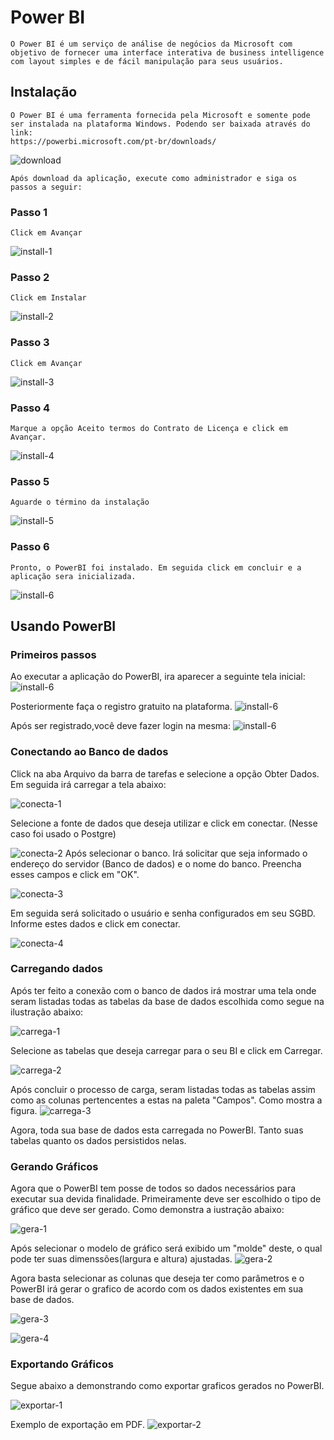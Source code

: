 # Power BI

    O Power BI é um serviço de análise de negócios da Microsoft com objetivo de fornecer uma interface interativa de business intelligence com layout simples e de fácil manipulação para seus usuários.

## Instalação

    O Power BI é uma ferramenta fornecida pela Microsoft e somente pode ser instalada na plataforma Windows. Podendo ser baixada através do link:  
    https://powerbi.microsoft.com/pt-br/downloads/
  
  ![download](/imagens/download.png)
  
    Após download da aplicação, execute como administrador e siga os passos a seguir:
  
  ### Passo 1

    Click em Avançar
  
  ![install-1](/imagens/install-1.png)

  ### Passo 2
    Click em Instalar

  ![install-2](/imagens/install-2.png)

  ### Passo 3
    Click em Avançar

  ![install-3](/imagens/install-3.png)
  ### Passo 4
    Marque a opção Aceito termos do Contrato de Licença e click em Avançar.

  ![install-4](/imagens/install-4.png)
  ### Passo 5
    Aguarde o término da instalação

  ![install-5](/imagens/install-5.png)
  ### Passo 6
    Pronto, o PowerBI foi instalado. Em seguida click em concluir e a aplicação sera inicializada.
  ![install-6](/imagens/install-6.png)


## Usando PowerBI

### Primeiros passos
  Ao executar a aplicação do PowerBI, ira aparecer a seguinte tela inicial:
   ![install-6](/imagens/home.png)

  Posteriormente faça o registro gratuito na plataforma.
   ![install-6](/imagens/register.png)
  
  Após ser registrado,você deve fazer login na mesma:
   ![install-6](/imagens/login.png)


### Conectando ao Banco de dados
  Click na aba Arquivo da barra de tarefas e selecione a opção Obter Dados. Em seguida irá carregar a tela abaixo:

![conecta-1](/imagens/obter-dados-1.png)

  Selecione a fonte de dados que deseja utilizar e click em conectar. (Nesse caso foi usado o Postgre)


![conecta-2](/imagens/obter-dados-2.png)
  Após selecionar o banco. Irá solicitar que seja informado o endereço do servidor (Banco de dados) e o nome do banco. Preencha esses campos e click em "OK".

![conecta-3](/imagens/obter-dados-3.png)

  Em seguida será solicitado o usuário e senha configurados em seu SGBD. Informe estes dados e click em conectar.

![conecta-4](/imagens/obter-dados-4.png)


### Carregando dados
  Após ter feito a conexão com o banco de dados irá mostrar uma tela onde seram listadas todas as tabelas da base de dados escolhida como segue na ilustração abaixo:

![carrega-1](/imagens/obter-dados-5.png)

  Selecione as tabelas que deseja carregar para o seu BI e click em Carregar.

![carrega-2](/imagens/obter-dados-7.png)

  Após concluir o processo de carga, seram listadas todas as tabelas assim como as colunas pertencentes a estas na paleta "Campos". Como mostra a figura.
![carrega-3](/imagens/obter-dados-8.png)

  Agora, toda sua base de dados esta carregada no PowerBI. Tanto suas tabelas quanto os dados persistidos nelas.

### Gerando Gráficos
  Agora que o PowerBI tem posse de todos so dados necessários para executar sua devida finalidade. Primeiramente deve ser escolhido o tipo de gráfico que deve ser gerado. Como demonstra a iustração abaixo:

![gera-1](/imagens/gera-1.png)

  Após selecionar o modelo de gráfico será exibido um "molde" deste, o qual pode ter suas dimenssões(largura e altura) ajustadas.
![gera-2](/imagens/gera-2.png)

  Agora basta selecionar as colunas que deseja ter como parâmetros e o PowerBI irá gerar o grafico de acordo com os dados existentes em sua base de dados.

![gera-3](/imagens/gera-3.png)

![gera-4](/imagens/gera-4.png)

### Exportando Gráficos

  Segue abaixo a demonstrando como exportar graficos gerados no PowerBI.

![exportar-1](/imagens/exportar.png)

  Exemplo de exportação em PDF.
![exportar-2](/imagens/pdf-export.png)
